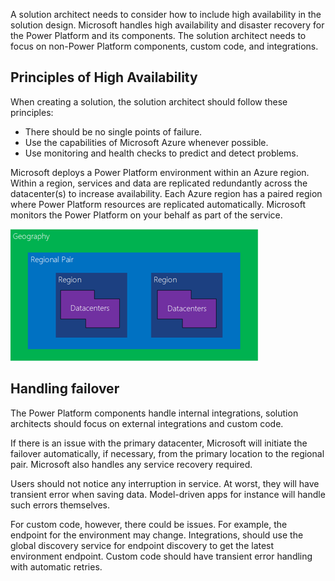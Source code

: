 A solution architect needs to consider how to include high availability in the solution design. Microsoft handles high availability and disaster recovery for the Power Platform and its components. The solution architect needs to focus on non-Power Platform components, custom code, and integrations.

## Principles of High Availability

When creating a solution, the solution architect should follow these principles:

- There should be no single points of failure.
- Use the capabilities of Microsoft Azure whenever possible.
- Use monitoring and health checks to predict and detect problems.

Microsoft deploys a Power Platform environment within an Azure region. Within a region, services and data are replicated redundantly across the datacenter(s) to increase availability. Each Azure region has a paired region where Power Platform resources are replicated automatically. Microsoft monitors the Power Platform on your behalf as part of the service.

![Diagram of Azure Availability.](../media/7-azure-availability.png)

## Handling failover

The Power Platform components handle internal integrations, solution architects should focus on external integrations and custom code.

If there is an issue with the primary datacenter, Microsoft will initiate the failover automatically, if necessary, from the primary location to the regional pair. Microsoft also handles any service recovery required.

Users should not notice any interruption in service. At worst, they will have transient error when saving data. Model-driven apps for instance will handle such errors themselves.

For custom code, however, there could be issues. For example, the endpoint for the environment may change. Integrations, should use the global discovery service for endpoint discovery to get the latest environment endpoint. Custom code should have transient error handling with automatic retries.
